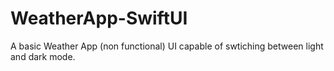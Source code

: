 # WeatherApp-SwiftUI

A basic Weather App (non functional) UI capable of swtiching between light and dark mode.
